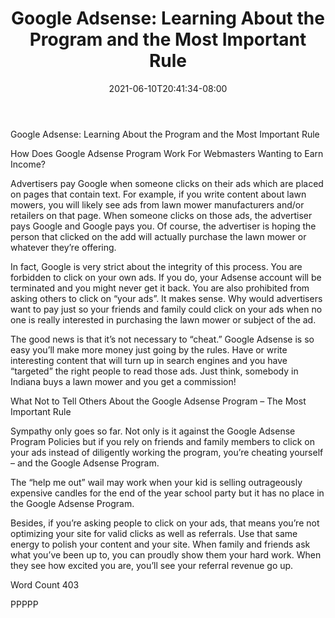 ﻿---
title: "Google Adsense: Learning About the Program and the Most Important Rule"
date: 2021-06-10T20:41:34-08:00
description: "Google Sense Tips for Web Success"
featured_image: "/images/Google Sense.jpg"
tags: ["Google Sense"]
---

Google Adsense: Learning About the Program and the Most Important Rule

How Does Google Adsense Program Work For Webmasters Wanting to Earn Income?

Advertisers pay Google when someone clicks on their ads which are placed on pages that contain text.  For example, if you write content about lawn mowers, you will likely see ads from lawn mower manufacturers and/or retailers on that page.  When someone clicks on those ads, the advertiser pays Google and Google pays you.  Of course, the advertiser is hoping the person that clicked on the add will actually purchase the lawn mower or whatever they’re offering.

In fact, Google is very strict about the integrity of this process.  You are forbidden to click on your own ads.  If you do, your Adsense account will be terminated and you might never get it back.  You are also prohibited from asking others to click on “your ads”.  It makes sense.  Why would advertisers want to pay just so your friends and family could click on your ads when no one is really interested in purchasing the lawn mower or subject of the ad.

The good news is that it’s not necessary to “cheat.”  Google Adsense is so easy you’ll make more money just going by the rules.  Have or write interesting content that will turn up in search engines and you have “targeted” the right people to read those ads.  Just think, somebody in Indiana buys a lawn mower and you get a commission!

What Not to Tell Others About the Google Adsense Program – The Most Important Rule

Sympathy only goes so far.  Not only is it against the Google Adsense Program Policies but if you rely on friends and family members to click on your ads instead of diligently working the program, you’re cheating yourself – and the Google Adsense Program.

The “help me out” wail may work when your kid is selling outrageously expensive candles for the end of the year school party but it has no place in the Google Adsense Program.

Besides, if you’re asking people to click on your ads, that means you’re not optimizing your site for valid clicks as well as referrals.  Use that same energy to polish your content and your site.  When family and friends ask what you’ve been up to, you can proudly show them your hard work.  When they see how excited you are, you’ll see your referral revenue go up.

Word Count 403

PPPPP
